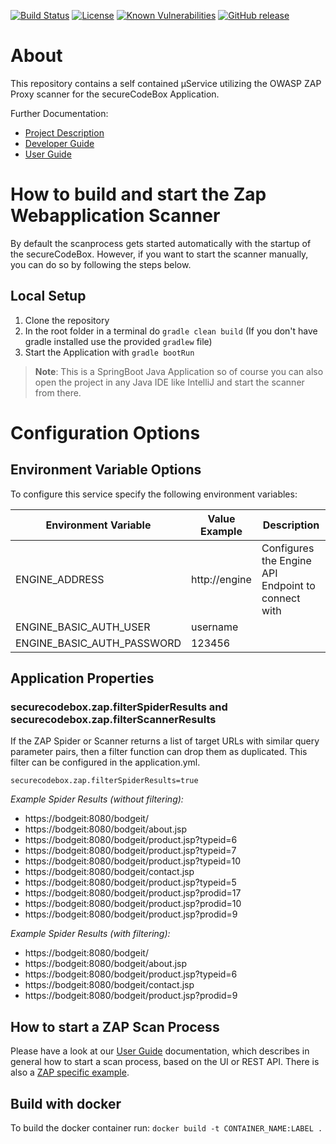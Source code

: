 [![Build Status](https://travis-ci.com/secureCodeBox/scanner-webapplication-zap.svg?branch=develop)](https://travis-ci.com/secureCodeBox/scanner-webapplication-zap)
[![License](https://img.shields.io/badge/License-Apache%202.0-blue.svg)](https://opensource.org/licenses/Apache-2.0)
[![Known Vulnerabilities](https://snyk.io/test/github/secureCodeBox/scanner-webapplication-zap/badge.svg)](https://snyk.io/test/github/secureCodeBox/scanner-webapplication-zap)
[![GitHub release](https://img.shields.io/github/release/secureCodeBox/scanner-webapplication-zap.svg)](https://github.com/secureCodeBox/scanner-webapplication-zap/releases/latest)

# About
This repository contains a self contained µService utilizing the OWASP ZAP Proxy scanner for the secureCodeBox Application.

Further Documentation:
* [Project Description][scb-project]
* [Developer Guide][scb-developer-guide]
* [User Guide][scb-user-guide]

# How to build and start the Zap Webapplication Scanner

By default the scanprocess gets started automatically with the startup of the secureCodeBox. However, if you want to start the scanner manually, you can do so by following the steps below.

## Local Setup

1. Clone the repository
2. In the root folder in a terminal do `gradle clean build` (If you don't have gradle installed use the provided `gradlew` file)
3. Start the Application with `gradle bootRun`

>**Note**: This is a SpringBoot Java Application so of course you can also open the project in any Java IDE like IntelliJ and start the scanner from there.

# Configuration Options

## Environment Variable Options

To configure this service specify the following environment variables:

| Environment Variable       | Value Example         | Description          |
| -------------------------- | --------------------- |--------------------- |
| ENGINE_ADDRESS             | http://engine         | Configures the Engine API Endpoint to connect with                     |
| ENGINE_BASIC_AUTH_USER     | username              |                      |
| ENGINE_BASIC_AUTH_PASSWORD | 123456                |                      |

## Application Properties

### securecodebox.zap.filterSpiderResults and securecodebox.zap.filterScannerResults
If the ZAP Spider or Scanner returns a list of target URLs with similar query parameter pairs, then a filter function can drop them as duplicated. This filter can  be configured in the application.yml.

`securecodebox.zap.filterSpiderResults=true`

*Example Spider Results (without filtering):*
- https://bodgeit:8080/bodgeit/
- https://bodgeit:8080/bodgeit/about.jsp
- https://bodgeit:8080/bodgeit/product.jsp?typeid=6
- https://bodgeit:8080/bodgeit/product.jsp?typeid=7
- https://bodgeit:8080/bodgeit/product.jsp?typeid=10
- https://bodgeit:8080/bodgeit/contact.jsp
- https://bodgeit:8080/bodgeit/product.jsp?typeid=5
- https://bodgeit:8080/bodgeit/product.jsp?prodid=17
- https://bodgeit:8080/bodgeit/product.jsp?prodid=10
- https://bodgeit:8080/bodgeit/product.jsp?prodid=9

*Example Spider Results (with filtering):*
- https://bodgeit:8080/bodgeit/
- https://bodgeit:8080/bodgeit/about.jsp
- https://bodgeit:8080/bodgeit/product.jsp?typeid=6
- https://bodgeit:8080/bodgeit/contact.jsp
- https://bodgeit:8080/bodgeit/product.jsp?prodid=9


## How to start a ZAP Scan Process
Please have a look at our [User Guide][scb-user-guide] documentation, which describes in general how to start a scan process, based on the UI or REST API. There is also a [ZAP specific example][scb-user-guide-zap-example].

## Build with docker
To build the docker container run: `docker build -t CONTAINER_NAME:LABEL .`

[scb-project]:                  https://github.com/secureCodeBox/secureCodeBox
[scb-developer-guide]:          https://github.com/secureCodeBox/secureCodeBox/blob/master/docs/developer-guide/README.md
[scb-developer-guidelines]:     https://github.com/secureCodeBox/secureCodeBox/blob/master/docs/developer-guide/README.md#guidelines
[scb-user-guide]:               https://github.com/secureCodeBox/secureCodeBox/tree/master/docs/user-guide
[scb-user-guide-zap-example]:   https://github.com/secureCodeBox/secureCodeBox/blob/master/docs/user-guide/usage-examples/zap-bodgeit-example.md
